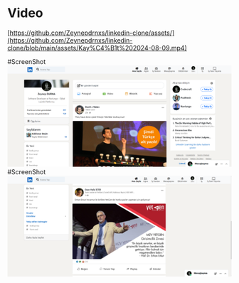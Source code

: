 # Video
[https://github.com/Zeynepdrnxs/linkedin-clone/assets/](https://github.com/Zeynepdrnxs/linkedin-clone/blob/main/assets/Kay%C4%B1t%202024-08-09.mp4)

#ScreenShot
![linkedinClone-SS](https://github.com/Zeynepdrnxs/linkedin-clone/blob/main/assets/linkedinClone-SS-2.png)
#ScreenShot
![linkedinClone-SS](https://github.com/Zeynepdrnxs/linkedin-clone/blob/main/assets/linkedinClone-SS-3.png)

